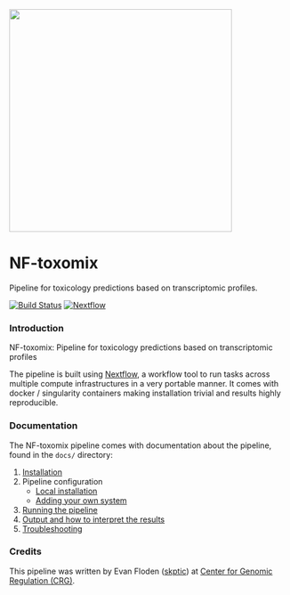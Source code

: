 <img src="https://skptic/nf-toxomix/assets/toxomix_logo.png" width="400">

# NF-toxomix
Pipeline for toxicology predictions based on transcriptomic profiles.

[![Build Status](https://travis-ci.org/skptic/NF-toxomix.svg?branch=master)](https://travis-ci.org/skptic/NF-toxomix)
[![Nextflow](https://img.shields.io/badge/nextflow-%E2%89%A50.24.0-brightgreen.svg)](https://www.nextflow.io/)


### Introduction
NF-toxomix: Pipeline for toxicology predictions based on transcriptomic profiles

The pipeline is built using [Nextflow](https://www.nextflow.io), a workflow tool to run tasks across multiple compute infrastructures in a very portable manner. It comes with docker / singularity containers making installation trivial and results highly reproducible.


### Documentation
The NF-toxomix pipeline comes with documentation about the pipeline, found in the `docs/` directory:

1. [Installation](docs/installation.md)
2. Pipeline configuration
    * [Local installation](docs/configuration/local.md)
    * [Adding your own system](docs/configuration/adding_your_own.md)
3. [Running the pipeline](docs/usage.md)
4. [Output and how to interpret the results](docs/output.md)
5. [Troubleshooting](docs/troubleshooting.md)

### Credits
This pipeline was written by Evan Floden ([skptic](https://github.com/skptic)) at [Center for Genomic Regulation (CRG)](http://www.crg.eu).
